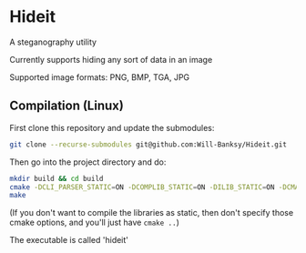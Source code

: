 # Hideit

A steganography utility

Currently supports hiding any sort of data in an image

Supported image formats: PNG, BMP, TGA, JPG

## Compilation (Linux)

First clone this repository and update the submodules:
```bash
git clone --recurse-submodules git@github.com:Will-Banksy/Hideit.git
```

Then go into the project directory and do:
```bash
mkdir build && cd build
cmake -DCLI_PARSER_STATIC=ON -DCOMPLIB_STATIC=ON -DILIB_STATIC=ON -DCMAKE_BUILD_TYPE=Release ..
make
```

(If you don't want to compile the libraries as static, then don't specify those cmake options, and you'll just have `cmake ..`)

The executable is called 'hideit'